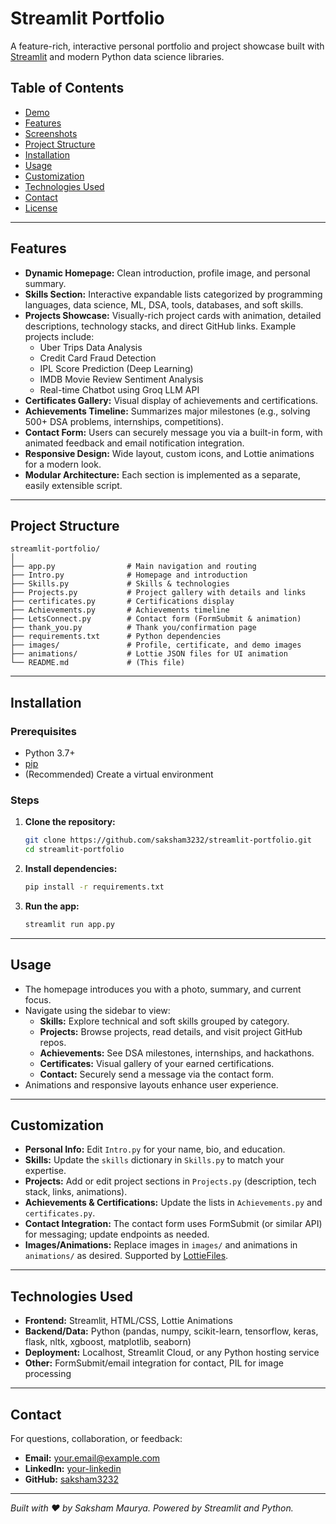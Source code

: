 # Streamlit Portfolio

A feature-rich, interactive personal portfolio and project showcase built with [Streamlit](https://streamlit.io/) and modern Python data science libraries.

## Table of Contents

- [Demo](#demo)
- [Features](#features)
- [Screenshots](#screenshots)
- [Project Structure](#project-structure)
- [Installation](#installation)
- [Usage](#usage)
- [Customization](#customization)
- [Technologies Used](#technologies-used)
- [Contact](#contact)
- [License](#license)

---

## Features

- **Dynamic Homepage:** Clean introduction, profile image, and personal summary.
- **Skills Section:** Interactive expandable lists categorized by programming languages, data science, ML, DSA, tools, databases, and soft skills.
- **Projects Showcase:** Visually-rich project cards with animation, detailed descriptions, technology stacks, and direct GitHub links. Example projects include:
    - Uber Trips Data Analysis
    - Credit Card Fraud Detection
    - IPL Score Prediction (Deep Learning)
    - IMDB Movie Review Sentiment Analysis
    - Real-time Chatbot using Groq LLM API
- **Certificates Gallery:** Visual display of achievements and certifications.
- **Achievements Timeline:** Summarizes major milestones (e.g., solving 500+ DSA problems, internships, competitions).
- **Contact Form:** Users can securely message you via a built-in form, with animated feedback and email notification integration.
- **Responsive Design:** Wide layout, custom icons, and Lottie animations for a modern look.
- **Modular Architecture:** Each section is implemented as a separate, easily extensible script.

---

## Project Structure

```
streamlit-portfolio/
│
├── app.py                # Main navigation and routing
├── Intro.py              # Homepage and introduction
├── Skills.py             # Skills & technologies
├── Projects.py           # Project gallery with details and links
├── certificates.py       # Certifications display
├── Achievements.py       # Achievements timeline
├── LetsConnect.py        # Contact form (FormSubmit & animation)
├── thank_you.py          # Thank you/confirmation page
├── requirements.txt      # Python dependencies
├── images/               # Profile, certificate, and demo images
├── animations/           # Lottie JSON files for UI animation
└── README.md             # (This file)
```

---

## Installation

### Prerequisites

- Python 3.7+
- [pip](https://pip.pypa.io/en/stable/)
- (Recommended) Create a virtual environment

### Steps

1. **Clone the repository:**
   ```bash
   git clone https://github.com/saksham3232/streamlit-portfolio.git
   cd streamlit-portfolio
   ```

2. **Install dependencies:**
   ```bash
   pip install -r requirements.txt
   ```

3. **Run the app:**
   ```bash
   streamlit run app.py
   ```

---

## Usage

- The homepage introduces you with a photo, summary, and current focus.
- Navigate using the sidebar to view:
    - **Skills:** Explore technical and soft skills grouped by category.
    - **Projects:** Browse projects, read details, and visit project GitHub repos.
    - **Achievements:** See DSA milestones, internships, and hackathons.
    - **Certificates:** Visual gallery of your earned certifications.
    - **Contact:** Securely send a message via the contact form.
- Animations and responsive layouts enhance user experience.

---

## Customization

- **Personal Info:** Edit `Intro.py` for your name, bio, and education.
- **Skills:** Update the `skills` dictionary in `Skills.py` to match your expertise.
- **Projects:** Add or edit project sections in `Projects.py` (description, tech stack, links, animations).
- **Achievements & Certifications:** Update the lists in `Achievements.py` and `certificates.py`.
- **Contact Integration:** The contact form uses FormSubmit (or similar API) for messaging; update endpoints as needed.
- **Images/Animations:** Replace images in `images/` and animations in `animations/` as desired. Supported by [LottieFiles](https://lottiefiles.com/).

---

## Technologies Used

- **Frontend:** Streamlit, HTML/CSS, Lottie Animations
- **Backend/Data:** Python (pandas, numpy, scikit-learn, tensorflow, keras, flask, nltk, xgboost, matplotlib, seaborn)
- **Deployment:** Localhost, Streamlit Cloud, or any Python hosting service
- **Other:** FormSubmit/email integration for contact, PIL for image processing

---

## Contact

For questions, collaboration, or feedback:

- **Email:** your.email@example.com
- **LinkedIn:** [your-linkedin](https://linkedin.com/in/your-profile)
- **GitHub:** [saksham3232](https://github.com/saksham3232)

---

*Built with ❤️ by Saksham Maurya. Powered by Streamlit and Python.*
